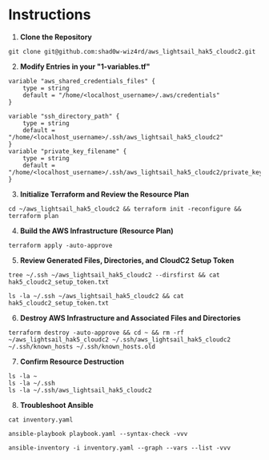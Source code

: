 # **Instructions**

1. **Clone the Repository**
```
git clone git@github.com:shad0w-wiz4rd/aws_lightsail_hak5_cloudc2.git
```
2. **Modify Entries in your "1-variables.tf"**
```
variable "aws_shared_credentials_files" {
    type = string
    default = "/home/<localhost_username>/.aws/credentials"
}
```
```
variable "ssh_directory_path" {
    type = string 
    default = "/home/<localhost_username>/.ssh/aws_lightsail_hak5_cloudc2"
}
variable "private_key_filename" {
    type = string
    default = "/home/<localhost_username>/.ssh/aws_lightsail_hak5_cloudc2/private_key_openssh"
}
```
3. **Initialize Terraform and Review the Resource Plan**
```
cd ~/aws_lightsail_hak5_cloudc2 && terraform init -reconfigure && terraform plan
```
4. **Build the AWS Infrastructure (Resource Plan)**
```
terraform apply -auto-approve
``` 
5. **Review Generated Files, Directories, and CloudC2 Setup Token**
```
tree ~/.ssh ~/aws_lightsail_hak5_cloudc2 --dirsfirst && cat hak5_cloudc2_setup_token.txt
```
```
ls -la ~/.ssh ~/aws_lightsail_hak5_cloudc2 && cat hak5_cloudc2_setup_token.txt
```
6. **Destroy AWS Infrastructure and Associated Files and Directories**
```
terraform destroy -auto-approve && cd ~ && rm -rf ~/aws_lightsail_hak5_cloudc2 ~/.ssh/aws_lightsail_hak5_cloudc2 ~/.ssh/known_hosts ~/.ssh/known_hosts.old
```
7. **Confirm Resource Destruction**
```
ls -la ~
ls -la ~/.ssh
ls -la ~/.ssh/aws_lightsail_hak5_cloudc2
```
8. **Troubleshoot Ansible**
```
cat inventory.yaml
```
```
ansible-playbook playbook.yaml --syntax-check -vvv
```
```
ansible-inventory -i inventory.yaml --graph --vars --list -vvv
```


